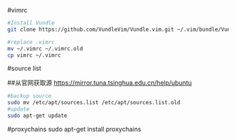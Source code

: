 #vimrc

```bash
#Install Vundle
git clone https://github.com/VundleVim/Vundle.vim.git ~/.vim/bundle/Vundle.vim

#replace .vimrc
mv ~/.vimrc ~/.vimrc.old
cp vimrc ~/.vimrc
 ```

#source list

##从官网获取源
<https://mirror.tuna.tsinghua.edu.cn/help/ubuntu>
```bash
#backup source
sudo mv /etc/apt/sources.list /etc/apt/sources.list.old
#update
sudo apt-get update
```

#proxychains
sudo apt-get install proxychains


